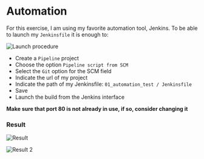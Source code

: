 # Automation

For this exercise, I am using my favorite automation tool, Jenkins.
To be able to launch my `Jenkinsfile` it is enough to:

![Launch procedure](https://fake-path.png)

- Create a `Pipeline` project
- Choose the option `Pipeline script from SCM`
- Select the `Git` option for the SCM field
- Indicate the url of my project
- Indicate the path of my Jenkinsfile: `01_automation_test / Jenkinsfile`
- Save
- Launch the build from the Jenkins interface

**Make sure that port 80 is not already in use, if so, consider changing it**

### Result

![Result](https://fake-path.png)

![Result 2](https://fake-path.png)